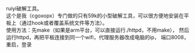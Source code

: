 ruiyi破解工具。  
这个是我（cgoxopx）专门做的只有59k的小型破解工具，可以很方便地安装在平板上（通过hook或者覆盖系统文件等方法）。  
使用方法：先make（如果是arm平台，可以直接运行./httpd，不用make），
然后运行httpd，再把平板连接到同一个wifi，代理服务器改成电脑的ip，
端口8008，重启，登录